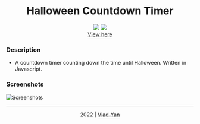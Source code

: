# <div align="center">Halloween Countdown Timer</div>

 <div align="center"> 
<img src="https://img.shields.io/badge/-CSS3-1572B6?logo=css3&logoColor=white&logoWidth=30"> 
<img src="https://img.shields.io/badge/-JavaScript-F0DB4F?logo=javascript&logoColor=white&logoWidth=30">
<br>
<a href="https://vlad-yan.github.io/Halloween-Countdown-Timer/">View here</a>
</div>

### Description
- A countdown timer counting down the time until Halloween. Written in Javascript.

### Screenshots
![Screenshots](https://user-images.githubusercontent.com/93535054/193001035-14d1d995-616b-46c1-9b91-93d5b747f3af.jpg)

***

<div align="center">
    2022 | <a href="https://github.com/Vlad-Yan"> Vlad-Yan </a>
</div>
